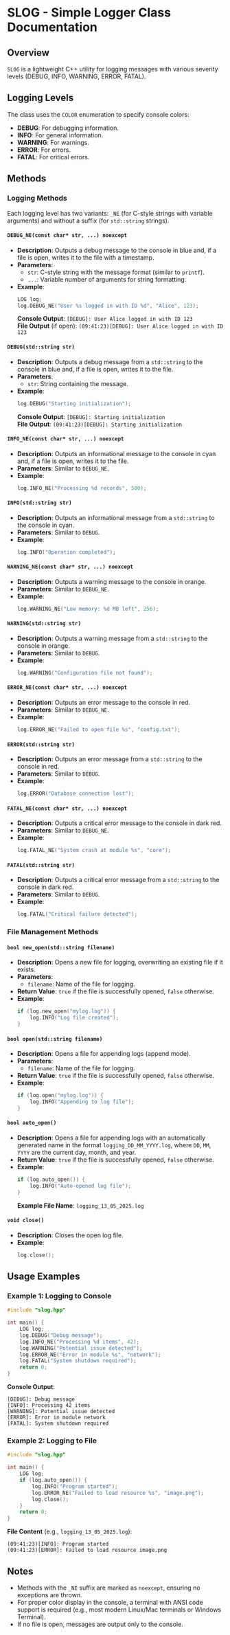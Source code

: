 # SLOG - Simple Logger Class Documentation

## Overview
`SLOG` is a lightweight C++ utility for logging messages with various severity levels (DEBUG, INFO, WARNING, ERROR, FATAL).

## Logging Levels
The class uses the `COLOR` enumeration to specify console colors:
- **DEBUG**: For debugging information.
- **INFO**: For general information.
- **WARNING**: For warnings.
- **ERROR**: For errors.
- **FATAL**: For critical errors.

## Methods

### Logging Methods
Each logging level has two variants: `_NE` (for C-style strings with variable arguments) and without a suffix (for `std::string` strings).

#### `DEBUG_NE(const char* str, ...) noexcept`
- **Description**: Outputs a debug message to the console in blue and, if a file is open, writes it to the file with a timestamp.
- **Parameters**:
  - `str`: C-style string with the message format (similar to `printf`).
  - `...`: Variable number of arguments for string formatting.
- **Example**:
  ```cpp
  LOG log;
  log.DEBUG_NE("User %s logged in with ID %d", "Alice", 123);
  ```
  **Console Output**: `[DEBUG]: User Alice logged in with ID 123`  
  **File Output** (if open): `(09:41:23)[DEBUG]: User Alice logged in with ID 123`

#### `DEBUG(std::string str)`
- **Description**: Outputs a debug message from a `std::string` to the console in blue and, if a file is open, writes it to the file.
- **Parameters**:
  - `str`: String containing the message.
- **Example**:
  ```cpp
  log.DEBUG("Starting initialization");
  ```
  **Console Output**: `[DEBUG]: Starting initialization`  
  **File Output**: `(09:41:23)[DEBUG]: Starting initialization`

#### `INFO_NE(const char* str, ...) noexcept`
- **Description**: Outputs an informational message to the console in cyan and, if a file is open, writes it to the file.
- **Parameters**: Similar to `DEBUG_NE`.
- **Example**:
  ```cpp
  log.INFO_NE("Processing %d records", 500);
  ```

#### `INFO(std::string str)`
- **Description**: Outputs an informational message from a `std::string` to the console in cyan.
- **Parameters**: Similar to `DEBUG`.
- **Example**:
  ```cpp
  log.INFO("Operation completed");
  ```

#### `WARNING_NE(const char* str, ...) noexcept`
- **Description**: Outputs a warning message to the console in orange.
- **Parameters**: Similar to `DEBUG_NE`.
- **Example**:
  ```cpp
  log.WARNING_NE("Low memory: %d MB left", 256);
  ```

#### `WARNING(std::string str)`
- **Description**: Outputs a warning message from a `std::string` to the console in orange.
- **Parameters**: Similar to `DEBUG`.
- **Example**:
  ```cpp
  log.WARNING("Configuration file not found");
  ```

#### `ERROR_NE(const char* str, ...) noexcept`
- **Description**: Outputs an error message to the console in red.
- **Parameters**: Similar to `DEBUG_NE`.
- **Example**:
  ```cpp
  log.ERROR_NE("Failed to open file %s", "config.txt");
  ```

#### `ERROR(std::string str)`
- **Description**: Outputs an error message from a `std::string` to the console in red.
- **Parameters**: Similar to `DEBUG`.
- **Example**:
  ```cpp
  log.ERROR("Database connection lost");
  ```

#### `FATAL_NE(const char* str, ...) noexcept`
- **Description**: Outputs a critical error message to the console in dark red.
- **Parameters**: Similar to `DEBUG_NE`.
- **Example**:
  ```cpp
  log.FATAL_NE("System crash at module %s", "core");
  ```

#### `FATAL(std::string str)`
- **Description**: Outputs a critical error message from a `std::string` to the console in dark red.
- **Parameters**: Similar to `DEBUG`.
- **Example**:
  ```cpp
  log.FATAL("Critical failure detected");
  ```

### File Management Methods

#### `bool new_open(std::string filename)`
- **Description**: Opens a new file for logging, overwriting an existing file if it exists.
- **Parameters**:
  - `filename`: Name of the file for logging.
- **Return Value**: `true` if the file is successfully opened, `false` otherwise.
- **Example**:
  ```cpp
  if (log.new_open("mylog.log")) {
      log.INFO("Log file created");
  }
  ```

#### `bool open(std::string filename)`
- **Description**: Opens a file for appending logs (append mode).
- **Parameters**:
  - `filename`: Name of the file for logging.
- **Return Value**: `true` if the file is successfully opened, `false` otherwise.
- **Example**:
  ```cpp
  if (log.open("mylog.log")) {
      log.INFO("Appending to log file");
  }
  ```

#### `bool auto_open()`
- **Description**: Opens a file for appending logs with an automatically generated name in the format `logging_DD_MM_YYYY.log`, where `DD`, `MM`, `YYYY` are the current day, month, and year.
- **Return Value**: `true` if the file is successfully opened, `false` otherwise.
- **Example**:
  ```cpp
  if (log.auto_open()) {
      log.INFO("Auto-opened log file");
  }
  ```
  **Example File Name**: `logging_13_05_2025.log`

#### `void close()`
- **Description**: Closes the open log file.
- **Example**:
  ```cpp
  log.close();
  ```

## Usage Examples

### Example 1: Logging to Console
```cpp
#include "slog.hpp"

int main() {
    LOG log;
    log.DEBUG("Debug message");
    log.INFO_NE("Processing %d items", 42);
    log.WARNING("Potential issue detected");
    log.ERROR_NE("Error in module %s", "network");
    log.FATAL("System shutdown required");
    return 0;
}
```
**Console Output**:
```
[DEBUG]: Debug message
[INFO]: Processing 42 items
[WARNING]: Potential issue detected
[ERROR]: Error in module network
[FATAL]: System shutdown required
```

### Example 2: Logging to File
```cpp
#include "slog.hpp"

int main() {
    LOG log;
    if (log.auto_open()) {
        log.INFO("Program started");
        log.ERROR_NE("Failed to load resource %s", "image.png");
        log.close();
    }
    return 0;
}
```
**File Content** (e.g., `logging_13_05_2025.log`):
```
(09:41:23)[INFO]: Program started
(09:41:23)[ERROR]: Failed to load resource image.png
```

## Notes
- Methods with the `_NE` suffix are marked as `noexcept`, ensuring no exceptions are thrown.
- For proper color display in the console, a terminal with ANSI code support is required (e.g., most modern Linux/Mac terminals or Windows Terminal).
- If no file is open, messages are output only to the console.
